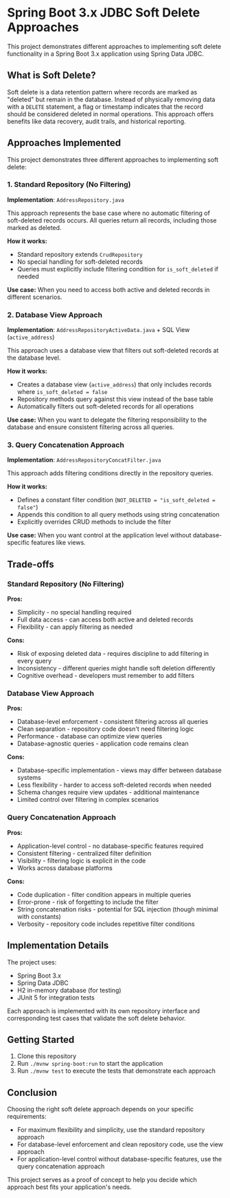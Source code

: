 # Spring Boot 3.x JDBC Soft Delete Approaches

This project demonstrates different approaches to implementing soft delete functionality in a Spring Boot 3.x application using Spring Data JDBC.

## What is Soft Delete?

Soft delete is a data retention pattern where records are marked as "deleted" but remain in the database. Instead of physically removing data with a `DELETE` statement, a flag or timestamp indicates that the record should be considered deleted in normal operations. This approach offers benefits like data recovery, audit trails, and historical reporting.

## Approaches Implemented

This project demonstrates three different approaches to implementing soft delete:

### 1. Standard Repository (No Filtering)

**Implementation**: `AddressRepository.java`

This approach represents the base case where no automatic filtering of soft-deleted records occurs. All queries return all records, including those marked as deleted.

**How it works:**
- Standard repository extends `CrudRepository`
- No special handling for soft-deleted records
- Queries must explicitly include filtering condition for `is_soft_deleted` if needed

**Use case:** When you need to access both active and deleted records in different scenarios.

### 2. Database View Approach

**Implementation**: `AddressRepositoryActiveData.java` + SQL View (`active_address`)

This approach uses a database view that filters out soft-deleted records at the database level.

**How it works:**
- Creates a database view (`active_address`) that only includes records where `is_soft_deleted = false`
- Repository methods query against this view instead of the base table
- Automatically filters out soft-deleted records for all operations

**Use case:** When you want to delegate the filtering responsibility to the database and ensure consistent filtering across all queries.

### 3. Query Concatenation Approach

**Implementation**: `AddressRepositoryConcatFilter.java`

This approach adds filtering conditions directly in the repository queries.

**How it works:**
- Defines a constant filter condition (`NOT_DELETED = "is_soft_deleted = false"`)
- Appends this condition to all query methods using string concatenation
- Explicitly overrides CRUD methods to include the filter

**Use case:** When you want control at the application level without database-specific features like views.

## Trade-offs

### Standard Repository (No Filtering)
**Pros:**
- Simplicity - no special handling required
- Full data access - can access both active and deleted records
- Flexibility - can apply filtering as needed

**Cons:**
- Risk of exposing deleted data - requires discipline to add filtering in every query
- Inconsistency - different queries might handle soft deletion differently
- Cognitive overhead - developers must remember to add filters

### Database View Approach
**Pros:**
- Database-level enforcement - consistent filtering across all queries
- Clean separation - repository code doesn't need filtering logic
- Performance - database can optimize view queries
- Database-agnostic queries - application code remains clean

**Cons:**
- Database-specific implementation - views may differ between database systems
- Less flexibility - harder to access soft-deleted records when needed
- Schema changes require view updates - additional maintenance
- Limited control over filtering in complex scenarios

### Query Concatenation Approach
**Pros:**
- Application-level control - no database-specific features required
- Consistent filtering - centralized filter definition
- Visibility - filtering logic is explicit in the code
- Works across database platforms

**Cons:**
- Code duplication - filter condition appears in multiple queries
- Error-prone - risk of forgetting to include the filter
- String concatenation risks - potential for SQL injection (though minimal with constants)
- Verbosity - repository code includes repetitive filter conditions

## Implementation Details

The project uses:
- Spring Boot 3.x
- Spring Data JDBC
- H2 in-memory database (for testing)
- JUnit 5 for integration tests

Each approach is implemented with its own repository interface and corresponding test cases that validate the soft delete behavior.

## Getting Started

1. Clone this repository
2. Run `./mvnw spring-boot:run` to start the application
3. Run `./mvnw test` to execute the tests that demonstrate each approach

## Conclusion

Choosing the right soft delete approach depends on your specific requirements:
- For maximum flexibility and simplicity, use the standard repository approach
- For database-level enforcement and clean repository code, use the view approach
- For application-level control without database-specific features, use the query concatenation approach

This project serves as a proof of concept to help you decide which approach best fits your application's needs.


